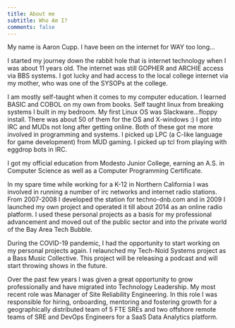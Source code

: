 ```yaml
---
title: About me
subtitle: Who Am I?
comments: false
---
```


My name is Aaron Cupp. I have been on the internet for WAY too long...

I started my journey down the rabbit hole that is internet technology when I was about 11 years old.  The internet was still GOPHER and ARCHIE access via BBS systems.   I got lucky and had access to the local college internet via my mother, who was one of the SYSOPs at the college.

I am mostly self-taught when it comes to my computer education.  I learned BASIC and COBOL on my own from books.  Self taught linux from breaking systems I built in my bedroom.  My first Linux OS was Slackware...floppy install.  There was about 50 of them for the OS and X-windows :)  I got into IRC and MUDs not long after getting online.  Both of these got me more involved in programming and systems.  I picked up LPC (a C-like language for game development) from MUD gaming.  I picked up tcl from playing with eggdrop bots in IRC.

I got my official education from Modesto Junior College, earning an A.S. in Computer Science as well as a Computer Programming Certificate.

In my spare time while working for a K-12 in Northern California I was involved in running a number of irc networks and internet radio stations.  From 2007-2008 I developed the station for techno-dnb.com and in 2009 I launched my own project and operated it till about 2014 as an online radio platform.  I used these personal projects as a basis for my professional advancement and moved out of the public sector and into the private world of the Bay Area Tech Bubble.  

During the COVID-19 pandemic, I had the opportunity to start working on my personal projects again.  I relaunched my Tech-Noid Systems project as a Bass Music Collective.  This project will be releasing a podcast and will start throwing shows in the future. 

Over the past few years I was given a great opportunity to grow professionally and have migrated into Technology Leadership.  My most recent role was Manager of Site Reliability Engineering.  In this role I was responsible for hiring, onboarding, mentoring and fostering growth for a geographically distributed team of 5 FTE SREs and two offshore remote teams of SRE and DevOps Engineers for a SaaS Data Analytics platform.